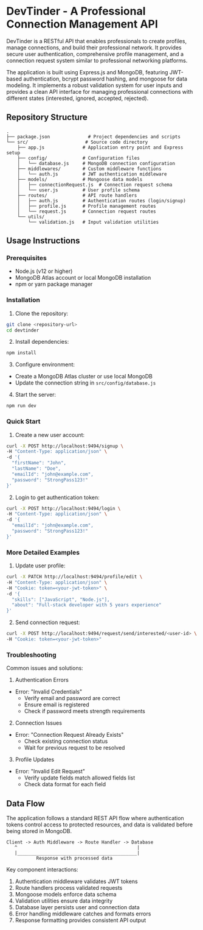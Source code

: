 # DevTinder - A Professional Connection Management API

DevTinder is a RESTful API that enables professionals to create profiles, manage connections, and build their professional network. It provides secure user authentication, comprehensive profile management, and a connection request system similar to professional networking platforms.

The application is built using Express.js and MongoDB, featuring JWT-based authentication, bcrypt password hashing, and mongoose for data modeling. It implements a robust validation system for user inputs and provides a clean API interface for managing professional connections with different states (interested, ignored, accepted, rejected).

## Repository Structure
```
.
├── package.json              # Project dependencies and scripts
└── src/                     # Source code directory
    ├── app.js              # Application entry point and Express setup
    ├── config/             # Configuration files
    │   └── database.js     # MongoDB connection configuration
    ├── middlewares/        # Custom middleware functions
    │   └── auth.js         # JWT authentication middleware
    ├── models/             # Mongoose data models
    │   ├── connectionRequest.js  # Connection request schema
    │   └── user.js         # User profile schema
    ├── routes/             # API route handlers
    │   ├── auth.js         # Authentication routes (login/signup)
    │   ├── profile.js      # Profile management routes
    │   └── request.js      # Connection request routes
    └── utils/
        └── validation.js   # Input validation utilities
```

## Usage Instructions
### Prerequisites
- Node.js (v12 or higher)
- MongoDB Atlas account or local MongoDB installation
- npm or yarn package manager

### Installation
1. Clone the repository:
```bash
git clone <repository-url>
cd devtinder
```

2. Install dependencies:
```bash
npm install
```

3. Configure environment:
- Create a MongoDB Atlas cluster or use local MongoDB
- Update the connection string in `src/config/database.js`

4. Start the server:
```bash
npm run dev
```

### Quick Start
1. Create a new user account:
```bash
curl -X POST http://localhost:9494/signup \
-H "Content-Type: application/json" \
-d '{
  "firstName": "John",
  "lastName": "Doe",
  "emailId": "john@example.com",
  "password": "StrongPass123!"
}'
```

2. Login to get authentication token:
```bash
curl -X POST http://localhost:9494/login \
-H "Content-Type: application/json" \
-d '{
  "emailId": "john@example.com",
  "password": "StrongPass123!"
}'
```

### More Detailed Examples
1. Update user profile:
```bash
curl -X PATCH http://localhost:9494/profile/edit \
-H "Content-Type: application/json" \
-H "Cookie: token=<your-jwt-token>" \
-d '{
  "skills": ["JavaScript", "Node.js"],
  "about": "Full-stack developer with 5 years experience"
}'
```

2. Send connection request:
```bash
curl -X POST http://localhost:9494/request/send/interested/<user-id> \
-H "Cookie: token=<your-jwt-token>"
```

### Troubleshooting
Common issues and solutions:

1. Authentication Errors
- Error: "Invalid Credentials"
  - Verify email and password are correct
  - Ensure email is registered
  - Check if password meets strength requirements

2. Connection Issues
- Error: "Connection Request Already Exists"
  - Check existing connection status
  - Wait for previous request to be resolved

3. Profile Updates
- Error: "Invalid Edit Request"
  - Verify update fields match allowed fields list
  - Check data format for each field

## Data Flow
The application follows a standard REST API flow where authentication tokens control access to protected resources, and data is validated before being stored in MongoDB.

```ascii
Client -> Auth Middleware -> Route Handler -> Database
   ^                                            |
   |____________________________________________|
           Response with processed data
```

Key component interactions:
1. Authentication middleware validates JWT tokens
2. Route handlers process validated requests
3. Mongoose models enforce data schema
4. Validation utilities ensure data integrity
5. Database layer persists user and connection data
6. Error handling middleware catches and formats errors
7. Response formatting provides consistent API output